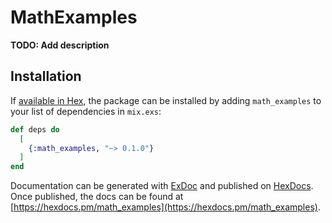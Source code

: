# MathExamples

**TODO: Add description**

## Installation

If [available in Hex](https://hex.pm/docs/publish), the package can be installed
by adding `math_examples` to your list of dependencies in `mix.exs`:

```elixir
def deps do
  [
    {:math_examples, "~> 0.1.0"}
  ]
end
```

Documentation can be generated with [ExDoc](https://github.com/elixir-lang/ex_doc)
and published on [HexDocs](https://hexdocs.pm). Once published, the docs can
be found at [https://hexdocs.pm/math_examples](https://hexdocs.pm/math_examples).

